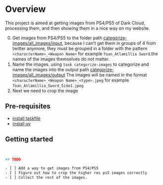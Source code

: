 # Overview

This project is aimed at getting images from PS4/PS5 of Dark Cloud, processing them, and then showing them in a nice way on my website.

0. Get images from PS4/PS5 to the folder path [categorize-images/all_images/input](categorize-images/all_images/input),
because I can't get them in groups of 4 from twitter anymore, they must be grouped in a folder with the pattern `<characterName>_<Weapon Name>` for example `Toan_Atlamillia Sword`.the names of the images themselves do not matter.
1. Name the images. using `task categorize-images` to categorize and name the images into the output path [categorize-images/all_images/output](categorize-images/all_images/output)
The images will be named in the format `<characterName>_<Weapon Name>_<type>.jpeg` for example `Toan_Atlamillia_Sword_Side1.jpeg`
2. Next we need to crop the image


## Pre-requisites

- [install taskfile](https://taskfile.dev/installation)
- [install uv](https://github.com/astral-sh/uv?tab=readme-ov-file#installation)

## Getting started

```bash


## TODO

- [ ] Add a way to get images from PS4/PS5
- [ ] Figure out how to crop the higher res ps5 images correctly
- [ ] Collect the rest of the images.

